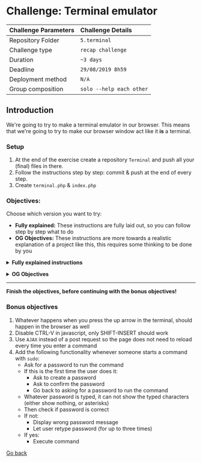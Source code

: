# Challenge: Terminal emulator

|Challenge Parameters  |Challenge Details              |
|:---------------------|:------------------------------|
|Repository Folder     |`5.terminal`                   |
|Challenge type        |`recap challenge`              |
|Duration              |`~3 days`                      |
|Deadline              |`29/08/2019 8h59`              |
|Deployment method     |`N/A`                          |
|Group composition     |`solo --help each other`       |


## Introduction
We're going to try to make a terminal emulator in our browser. This means that we're going to try to make our browser
window act like it **is** a terminal. 

### Setup
1. At the end of the exercise create a repository `Terminal` and push all your (final) files in there.
1. Follow the instructions step by step: commit & push at the end of every step.
1. Create `terminal.php` & `index.php`

### Objectives:
Choose which version you want to try:
- **Fully explained:** These instructions are fully laid out, so you can follow step by step what to do
- **OG Objectives:** These instructions are more towards a realistic explanation of a project like this, this requires some thinking to be done by you

**<details><summary>Fully explained instructions</summary>**

### Objectives
1. On `index.php` create a form with an input field
1. Use your awesome css skills, to make the whole screen look like a terminal
1. Create a class called `terminal` in the file `terminal.php`
1. Try to create a schematic of what the `terminal` class should be able to do 
1. Use javascript to submit the form when the 'enter' key is pressed
1. When a line of code is sent to `PHP` (with `POST`), make sure the following happens:
    - The line of code gets 'executed' (make up for yourself what commands exist and what they do)
    - The return message from executing the command gets saved (and echo'ed)
    - The line of code gets appended to the history of executed commands
    - The history gets saved to the `$_COOKIE` variable so the page always looks the same on reload
1. Next to that, make sure that:
    - The design makes it look like a terminal
    - It reacts like a terminal (for example, when new line requires a scroll, it does it automatically , without animation)
    - You can't make out the input field
    - A text cursor is constantly blinking
    
</details>

**<details><summary>OG Objectives</summary>**

### Objectives
1. On `index.php` emulate a terminal
1. Make sure it looks like a terminal
1. Create a class called `terminal` in the file `terminal.php`
1. Use the `terminal` class to:
    - Execute commands
    - Keep track of past commands
    - Give feedback to commands
    - Save a list of known commands
1. Make sure a text cursor is constantly blinking on the page

</details>

<hr/>

**Finish the objectives, before continuing with the bonus objectives!**
<br/>


### Bonus objectives
1. Whatever happens when you press the up arrow in the terminal, should happen in the browser as well
1. Disable CTRL-V in javascript, only SHIFT-INSERT should work
1. Use `AJAX` instead of a post request so the page does not need to reload every time you enter a command
1. Add the following functionality whenever someone starts a command with `sudo`:
    - Ask for a password to run the command
    - If this is the first time the user does it:
        - Ask to create a password
        - Ask to confirm the password
        - Go back to asking for a password to run the command
    - Whatever password is typed, it can not show the typed characters (either show nothing, or asterisks)
    - Then check if password is correct
    - If not:
        - Display wrong password message
        - Let user retype password (for up to three times)
    - If yes: 
        - Execute command
        
[Go back](../)